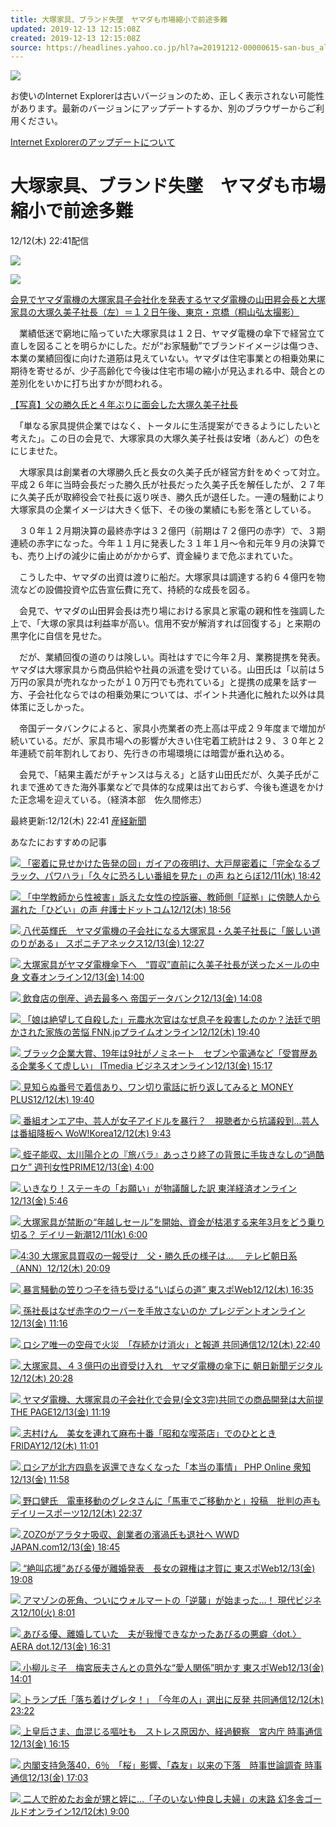 ```yaml
---
title: 大塚家具、ブランド失墜　ヤマダも市場縮小で前途多難
updated: 2019-12-13 12:15:08Z
created: 2019-12-13 12:15:08Z
source: https://headlines.yahoo.co.jp/hl?a=20191212-00000615-san-bus_all
---
```


![](https://s.yimg.jp/images/clear.gif)

お使いのInternet Explorerは古いバージョンのため、正しく表示されない可能性があります。最新のバージョンにアップデートするか、別のブラウザーからご利用ください。

 [Internet Explorerのアップデートについて](https://about.yahoo.co.jp/info/msiesp/)

# 大塚家具、ブランド失墜　ヤマダも市場縮小で前途多難

12/12(木) 22:41配信

[![](https://s.yimg.jp/images/news/cobranding/san.gif)](https://rdsig.yahoo.co.jp/media/news/cobrand/san/RV=1/RE=1577448904/RH=cmRzaWcueWFob28uY28uanA-/RB=/RU=aHR0cHM6Ly93d3cuaXphLm5lLmpwLw--/RS=%5EADAQcJn5Z7taD9tjj2.nlmJbKM9Qbc-;_ylt=A7YWMhbIgPNdL3sA7v4El.Z7)

 [ ![](https://amd.c.yimg.jp/im_sigg.W6_YJcYWDO8_98NMvyRBw---x400-y297-q90-exp3h-pril/amd/20191212-00000615-san-000-1-view.jpg)](https://headlines.yahoo.co.jp/hl?a=20191212-00000615-san-bus_all.view-000)

 [会見でヤマダ電機の大塚家具子会社化を発表するヤマダ電機の山田昇会長と大塚家具の大塚久美子社長（左）＝１２日午後、東京・京橋（桐山弘太撮影）](https://headlines.yahoo.co.jp/hl?a=20191212-00000615-san-bus_all.view-000)

　業績低迷で窮地に陥っていた大塚家具は１２日、ヤマダ電機の傘下で経営立て直しを図ることを明らかにした。だが“お家騒動”でブランドイメージは傷つき、本業の業績回復に向けた道筋は見えていない。ヤマダは住宅事業との相乗効果に期待を寄せるが、少子高齢化で今後は住宅市場の縮小が見込まれる中、競合との差別化をいかに打ち出すかが問われる。

[【写真】父の勝久氏と４年ぶりに面会した大塚久美子社長](https://rdsig.yahoo.co.jp/media/news/rd_tool/san/articles/bus_all/RV=1/RE=1577448904/RH=cmRzaWcueWFob28uY28uanA-/RB=/RU=aHR0cHM6Ly93d3cuaXphLm5lLmpwL2tpamkvZWNvbm9teS9waG90b3MvMTkwNDI2L2VjbjE5MDQyNjE5MzgwMDEzLXAxLmh0bWw_dXRtX3NvdXJjZT15YWhvbyUyMG5ld3MlMjBmZWVkJnV0bV9tZWRpdW09cmVmZXJyYWwmdXRtX2NhbXBhaWduPXJlbGF0ZWRfbGluaw--/RS=%5EADAAG6XzPPTt.9Ldvrcos7tUHqpeGU-;_ylt=A7YWMhbIgPNdL3sA9P4El.Z7;_ylu=X3oDMWQ5NzZoOGluBHBvcwMxBHJsX3RpdGxlA.OAkOWGmeecn.OAkeeItuOBruWLneS5heawj.OBqO.8lOW5tOOBtuOCiuOBq.mdouS8muOBl.OBn.Wkp.WhmuS5hee.juWtkOekvumVtwRybF91cmwDaHR0cHM6Ly93d3cuaXphLm5lLmpwL2tpamkvZWNvbm9teS9waG90b3MvMTkwNDI2L2VjbjE5MDQyNjE5MzgwMDEzLXAxLmh0bWw_dXRtX3NvdXJjZT15YWhvbyUyMG5ld3MlMjBmZWVkJnV0bV9tZWRpdW09cmVmZXJyYWwmdXRtX2NhbXBhaWduPXJlbGF0ZWRfbGluawRzZWMDcmVsYXRlZARzbGsDcGhvdG8EdGl0bGUD5aSn5aGa5a625YW344CB44OW44Op44Oz44OJ5aSx5aKc44CA44Ok44Oe44OA44KC5biC5aC057iu5bCP44Gn5YmN6YCU5aSa6ZujBHVybANodHRwczovL2hlYWRsaW5lcy55YWhvby5jby5qcC9obD9hPTIwMTkxMjEyLTAwMDAwNjE1LXNhbi1idXNfYWxs)

　「単なる家具提供企業ではなく、トータルに生活提案ができるようにしたいと考えた」。この日の会見で、大塚家具の大塚久美子社長は安堵（あんど）の色をにじませた。

　大塚家具は創業者の大塚勝久氏と長女の久美子氏が経営方針をめぐって対立。平成２６年に当時会長だった勝久氏が社長だった久美子氏を解任したが、２７年に久美子氏が取締役会で社長に返り咲き、勝久氏が退任した。一連の騒動により大塚家具の企業イメージは大きく低下、その後の業績にも影を落としている。

　３０年１２月期決算の最終赤字は３２億円（前期は７２億円の赤字）で、３期連続の赤字になった。今年１１月に発表した３１年１月～令和元年９月の決算でも、売り上げの減少に歯止めがかからず、資金繰りまで危ぶまれていた。

　こうした中、ヤマダの出資は渡りに船だ。大塚家具は調達する約６４億円を物流などの設備投資や広告宣伝費に充て、持続的な成長を図る。

　会見で、ヤマダの山田昇会長は売り場における家具と家電の親和性を強調した上で、「大塚の家具は利益率が高い。信用不安が解消すれば回復する」と来期の黒字化に自信を見せた。

　だが、業績回復の道のりは険しい。両社はすでに今年２月、業務提携を発表。ヤマダは大塚家具から商品供給や社員の派遣を受けている。山田氏は「以前は５万円の家具が売れなかったが１０万円でも売れている」と提携の成果を話す一方、子会社化ならではの相乗効果については、ポイント共通化に触れた以外は具体策に乏しかった。

　帝国データバンクによると、家具小売業者の売上高は平成２９年度まで増加が続いている。だが、家具市場への影響が大きい住宅着工統計は２９、３０年と２年連続で前年割れしており、先行きの市場環境には暗雲が垂れ込める。

　会見で、「結果主義だがチャンスは与える」と話す山田氏だが、久美子氏がこれまで進めてきた海外事業などで具体的な成果は出ておらず、今後も進退をかけた正念場を迎えている。（経済本部　佐久間修志）

 最終更新:12/12(木) 22:41
 [産経新聞](https://news.yahoo.co.jp/media/san)

あなたにおすすめの記事

 [  ![](https://giwiz-content.c.yimg.jp/im_sigge76t2HW3BfejRMObATKmtA---priy-x405-y225-yc14-xc161-hc192-wc192-n1/r/iwiz-amd/20191211-10000171-it_nlab-000-5-view.jpg)          「密着に見せかけた告発の回」ガイアの夜明け、大戸屋密着に「完全なるブラック、パワハラ」「久々に恐ろしい番組を見た」の声      ねとらぼ12/11(水) 18:42](https://headlines.yahoo.co.jp/hl?a=20191211-10000171-it_nlab-sci)

 [  ![](https://giwiz-content.c.yimg.jp/im_siggZX6CFY4ygJy_6RgZArbjlw---priy-x483-y323-yc12-xc0-hc270-wc480-n1/r/iwiz-amd/20191212-00010519-bengocom-000-10-view.jpg)          「中学教師から性被害」訴えた女性の控訴審、教師側「証拠」に傍聴人から漏れた「ひどい」の声      弁護士ドットコム12/12(木) 18:56](https://headlines.yahoo.co.jp/hl?a=20191212-00010519-bengocom-soci)

 [  ![](https://giwiz-content.c.yimg.jp/im_siggiOoh1npKw85ETYcz9mYdRw---prix-x195-y259-yc18-xc0-hc192-wc192-n1/r/iwiz-amd/20191213-00000126-spnannex-000-4-view.jpg)          八代英輝氏　ヤマダ電機の子会社になる大塚家具・久美子社長に「厳しい道のりがある」      スポニチアネックス12/13(金) 12:27](https://headlines.yahoo.co.jp/hl?a=20191213-00000126-spnannex-ent)

 [  ![](https://giwiz-content.c.yimg.jp/im_siggMBehMLZyOKssH7PX0xJZ_g---priy-x270-y195-yc0-xc46-hc192-wc192-n1/r/iwiz-amd/20191213-00019187-bunshun-000-1-view.jpg)          大塚家具がヤマダ電機傘下へ　“買収”直前に久美子社長が送ったメールの中身      文春オンライン12/13(金) 14:00](https://headlines.yahoo.co.jp/article?a=20191213-00019187-bunshun-bus_all)

 [  ![](https://giwiz-content.c.yimg.jp/im_siggp9Uq3olekL_her8hS1UoUQ---priy-x293-y195-yc0-xc96-hc192-wc192-n1/r/iwiz-amd/20191213-00010000-teikokudb-000-1-view.jpg)          飲食店の倒産、過去最多へ      帝国データバンク12/13(金) 14:08](https://headlines.yahoo.co.jp/hl?a=20191213-00010000-teikokudb-ind)

 [  ![](https://giwiz-content.c.yimg.jp/im_sigg.mQdlInWCJoZtejP2d7chg---priy-x345-y195-yc0-xc81-hc192-wc192-n1/r/iwiz-amd/20191212-00010009-fnnprimev-000-13-view.jpg)          「娘は絶望して自殺した」元農水次官はなぜ息子を殺害したのか？法廷で明かされた家族の苦悩      FNN.jpプライムオンライン12/12(木) 19:40](https://headlines.yahoo.co.jp/hl?a=20191212-00010009-fnnprimev-soci)

 [  ![](https://giwiz-content.c.yimg.jp/im_siggrK2WtJQDc_mFQgxIxsLv9g---priy-x593-y446-yc55-xc0-hc331-wc590-n1/r/iwiz-amd/20191213-00000069-zdn_mkt-000-2-view.jpg)          ブラック企業大賞、19年は9社がノミネート　セブンや電通など「受賞歴ある企業多くて虚しい」      ITmedia ビジネスオンライン12/13(金) 15:17](https://headlines.yahoo.co.jp/hl?a=20191213-00000069-zdn_mkt-bus_all)

 [  ![](https://giwiz-content.c.yimg.jp/im_siggm3sQvWtjFEUFAHy.9Pt0Lw---priy-x337-y226-yc4-xc60-hc192-wc192-n1/r/iwiz-amd/20191212-00010004-moneyplus-000-1-view.jpg)          見知らぬ番号で着信あり、ワン切り電話に折り返してみると      MONEY PLUS12/12(木) 19:40](https://headlines.yahoo.co.jp/hl?a=20191212-00010004-moneyplus-bus_all)

 [  ![](https://giwiz-content.c.yimg.jp/im_siggaJu8h8i_xowrXThxtAuJ_w---prix-x195-y238-yc0-xc0-hc192-wc192-n1/r/iwiz-amd/20191212-00000007-wow-000-0-view.jpg)          番組オンエア中、芸人が女子アイドルを暴行？　視聴者から抗議殺到…芸人は番組降板へ      WoW!Korea12/12(木) 9:43](https://headlines.yahoo.co.jp/hl?a=20191212-00000007-wow-asent)

 [  ![](https://giwiz-content.c.yimg.jp/im_siggys8bxj__UMKjuGGPRQxaAw---priy-x292-y195-yc0-xc48-hc192-wc192-n1/r/iwiz-amd/20191213-00016727-jprime-000-1-view.jpg)          蛭子能収、太川陽介との『旅バラ』あっさり終了の背景に手抜きなしの“過酷ロケ”      週刊女性PRIME12/13(金) 4:00](https://headlines.yahoo.co.jp/article?a=20191213-00016727-jprime-ent)

 [  ![](https://giwiz-content.c.yimg.jp/im_sigg2hPdWi8yqe0SmHv7rqO40Q---priy-x345-y195-yc0-xc48-hc192-wc192-n1/r/iwiz-amd/20191213-00319526-toyo-000-2-view.jpg)          いきなり！ステーキの「お願い」が物議醸した訳      東洋経済オンライン12/13(金) 5:46](https://headlines.yahoo.co.jp/article?a=20191213-00319526-toyo-bus_all)

 [  ![](https://giwiz-content.c.yimg.jp/im_siggL0HhIAbEp_f_8Q8VtXKt1Q---prix-x353-y528-yc48-xc0-hc196-wc350-n1/r/iwiz-amd/20191211-00596815-shincho-000-1-view.jpg)          大塚家具が禁断の“年越しセール”を開始、資金が枯渇する来年3月をどう乗り切る？      デイリー新潮12/11(水) 6:00](https://headlines.yahoo.co.jp/article?a=20191211-00596815-shincho-bus_all)

 [  ![](https://giwiz-content.c.yimg.jp/im_sigg4PcQPLq0tKrPqEeb5P0yyQ---x192-y108-n1/r/iwiz-amd/20191212-00000066-ann-000-1-thumb.jpg)4:30          大塚家具買収の一報受け　父・勝久氏の様子は…　     テレビ朝日系（ANN）12/12(木) 20:09](https://headlines.yahoo.co.jp/videonews/ann?a=20191212-00000066-ann-bus_all)

 [  ![](https://giwiz-content.c.yimg.jp/im_sigg_2IWJ7vBqvwigXDJF0V2ew---prix-x215-y275-yc0-xc1-hc192-wc192-n1/r/iwiz-amd/20191212-00000016-tospoweb-000-2-view.jpg)          暴言騒動の笠りつ子を待ち受ける“いばらの道”      東スポWeb12/12(木) 16:35](https://headlines.yahoo.co.jp/hl?a=20191212-00000016-tospoweb-golf)

 [  ![](https://giwiz-content.c.yimg.jp/im_siggzrmKEwLy7gpB24Dr7682cg---priy-x390-y221-yc1-xc135-hc192-wc192-n1/r/iwiz-amd/20191213-00031384-president-000-4-view.jpg)          孫社長はなぜ赤字のウーバーを手放さないのか      プレジデントオンライン12/13(金) 11:16](https://headlines.yahoo.co.jp/article?a=20191213-00031384-president-bus_all)

 [  ![](https://giwiz-content.c.yimg.jp/im_sigg_11yO_HqOpmd7hmTd.wQ8w---priy-x364-y196-yc0-xc84-hc192-wc192-n1/r/iwiz-amd/20191212-00000150-kyodonews-000-3-view.jpg)          ロシア唯一の空母で火災　「存続かけ消火」と報道      共同通信12/12(木) 22:40](https://headlines.yahoo.co.jp/hl?a=20191212-00000150-kyodonews-int)

 [  ![](https://giwiz-content.c.yimg.jp/im_siggy7X70C54Ka7J96w5d7Ea6A---prix-x628-y643-yc83-xc0-hc351-wc625-n1/r/iwiz-amd/20191212-00000061-asahi-000-8-view.jpg)          大塚家具、４３億円の出資受け入れ　ヤマダ電機の傘下に      朝日新聞デジタル12/12(木) 20:28](https://headlines.yahoo.co.jp/hl?a=20191212-00000061-asahi-bus_all)

 [  ![](https://giwiz-content.c.yimg.jp/im_sigg7PyKlMiuCSUAVXgHEdNRsg---priy-x390-y221-yc0-xc97-hc192-wc192-n1/r/iwiz-amd/20191213-00010002-wordleaf-000-2-view.jpg)          ヤマダ電機、大塚家具の子会社化で会見(全文3完)共同での商品開発は大前提      THE PAGE12/13(金) 11:19](https://headlines.yahoo.co.jp/hl?a=20191213-00010002-wordleaf-bus_all)

 [  ![](https://giwiz-content.c.yimg.jp/im_siggS4qyYmw3I8cVICjUN4Ou.w---priy-x308-y206-yc5-xc56-hc192-wc192-n1/r/iwiz-amd/20191212-00000004-friday-000-2-view.jpg)          志村けん　美女を連れて麻布十番「昭和な喫茶店」でのひととき      FRIDAY12/12(木) 11:01](https://headlines.yahoo.co.jp/article?a=20191212-00000004-friday-ent)

 [  ![](https://giwiz-content.c.yimg.jp/im_siggt2NZP9tohz0jt0yoWBJFuQ---priy-x314-y195-yc0-xc51-hc192-wc192-n1/r/iwiz-amd/20191213-00010002-php_s-000-1-view.jpg)          ロシアが北方四島を返還できなくなった「本当の事情」      PHP Online 衆知12/13(金) 11:58](https://headlines.yahoo.co.jp/article?a=20191213-00010002-php_s-bus_all)

 [  ![](https://giwiz-content.c.yimg.jp/im_siggByc5ZRWNKFlDZu0a_MRG7A---priy-x209-y214-yc6-xc10-hc192-wc192-n1/r/iwiz-amd/20191212-00000138-dal-000-9-view.jpg)          野口健氏　電車移動のグレタさんに「馬車でご移動かと」投稿　批判の声も      デイリースポーツ12/12(木) 22:37](https://headlines.yahoo.co.jp/hl?a=20191212-00000138-dal-ent)

 [  ![](https://giwiz-content.c.yimg.jp/im_siggzhDB36eFnTKOTbJP9XQiZg---priy-x915-y611-yc13-xc0-hc513-wc912-n1/r/iwiz-amd/20191213-00991924-wwdjapan-000-1-view.jpg)          ZOZOがアラタナ吸収、創業者の濱渦氏も退社へ      WWD JAPAN.com12/13(金) 18:45](https://headlines.yahoo.co.jp/article?a=20191213-00991924-wwdjapan-bus_all)

 [  ![](https://giwiz-content.c.yimg.jp/im_sigg89.AOl8Huxfkh8P5Rx35gw---priy-x283-y195-yc0-xc50-hc192-wc192-n1/r/iwiz-amd/20191213-00000035-tospoweb-000-4-view.jpg)          “絶叫応援”あびる優が離婚発表　長女の親権は才賀に      東スポWeb12/13(金) 19:08](https://headlines.yahoo.co.jp/hl?a=20191213-00000035-tospoweb-ent)

 [  ![](https://giwiz-content.c.yimg.jp/im_siggBPeqByxYnvHMGFqY0c.UYA---prix-x199-y227-yc14-xc0-hc192-wc192-n1/r/iwiz-amd/20191210-00068868-gendaibiz-000-1-view.jpg)          アマゾンの死角、ついにウォルマートの「逆襲」が始まった…！      現代ビジネス12/10(火) 8:01](https://headlines.yahoo.co.jp/article?a=20191210-00068868-gendaibiz-bus_all)

 [  ![](https://giwiz-content.c.yimg.jp/im_siggElsU.hl9Q8iOMIPYWa_Z8Q---priy-x231-y195-yc0-xc3-hc192-wc192-n1/r/iwiz-amd/20191213-00000007-sasahi-000-17-view.jpg)          あびる優、離婚していた　夫が我慢できなかったあびるの悪癖〈dot.〉      AERA dot.12/13(金) 16:31](https://headlines.yahoo.co.jp/article?a=20191213-00000007-sasahi-ent)

 [  ![](https://giwiz-content.c.yimg.jp/im_sigg83ofzwDZnJOyEMeQEHWdYQ---prix-x208-y266-yc39-xc13-hc192-wc192-n1/r/iwiz-amd/20191213-00000010-tospoweb-000-2-view.jpg)          小柳ルミ子　梅宮辰夫さんとの意外な“愛人関係”明かす      東スポWeb12/13(金) 14:01](https://headlines.yahoo.co.jp/hl?a=20191213-00000010-tospoweb-ent)

 [  ![](https://giwiz-content.c.yimg.jp/im_sigg8hS3R_3D_fF3J3vauFTvyw---priy-x915-y611-yc23-xc0-hc513-wc912-n1/r/iwiz-amd/20191212-00000154-kyodonews-000-4-view.jpg)          トランプ氏「落ち着けグレタ！」　「今年の人」選出に反発      共同通信12/12(木) 23:22](https://headlines.yahoo.co.jp/hl?a=20191212-00000154-kyodonews-soci)

 [  ![](https://giwiz-content.c.yimg.jp/im_siggbKHBoc4qYwsVCzFaJxw3ow---x192-y128-n1/r/iwiz-amd/20191213-00000094-jij-000-30-view.jpg)          上皇后さま、血混じる嘔吐も　ストレス原因か、経過観察　宮内庁      時事通信12/13(金) 16:15](https://headlines.yahoo.co.jp/hl?a=20191213-00000094-jij-soci)

 [  ![](https://amd.c.yimg.jp/amd/cate_image/pol.jpg)          内閣支持急落40．6％　「桜」影響、「森友」以来の下落　時事世論調査      時事通信12/13(金) 17:03](https://headlines.yahoo.co.jp/hl?a=20191213-00000102-jij-pol)

 [  ![](https://giwiz-content.c.yimg.jp/im_sigg_8W4OSPlHjo5lT5fYwld3A---priy-x290-y200-yc0-xc47-hc192-wc192-n1/r/iwiz-amd/20191212-00024595-gonline-000-1-view.jpg)          二人で貯めたお金が甥と姪に…「子のいない仲良し夫婦」の末路      幻冬舎ゴールドオンライン12/12(木) 9:00](https://headlines.yahoo.co.jp/article?a=20191212-00024595-gonline-bus_all)